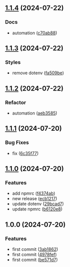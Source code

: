 ## [1.1.4](https://github.com/vclmbv/paragraph/compare/v1.1.3...v1.1.4) (2024-07-22)


### Docs

* automation ([c70ab88](https://github.com/vclmbv/paragraph/commit/c70ab88d279465275677385132ea615ede5c877c))

## [1.1.3](https://github.com/vclmbv/paragraph/compare/v1.1.2...v1.1.3) (2024-07-22)


### Styles

* remove dotenv ([fa509be](https://github.com/vclmbv/paragraph/commit/fa509be3d0187294a69708aa4f486d94e46c4665))

## [1.1.2](https://github.com/vclmbv/paragraph/compare/v1.1.1...v1.1.2) (2024-07-22)


### Refactor

* automation ([aeb3585](https://github.com/vclmbv/paragraph/commit/aeb358566a7076141e501c994e4900b13f350c01))

## [1.1.1](https://github.com/vclmbv/paragraph/compare/v1.1.0...v1.1.1) (2024-07-20)


### Bug Fixes

* fix ([6c35f77](https://github.com/vclmbv/paragraph/commit/6c35f771586bc00042632def924502a6ce6527a3))

## [1.1.0](https://github.com/vclmbv/paragraph/compare/v1.0.0...v1.1.0) (2024-07-20)


### Features

* add npmrc ([f4374ab](https://github.com/vclmbv/paragraph/commit/f4374abed4c9f5cb49dfec6c1c6609dccab000b5))
* new release ([ecb1217](https://github.com/vclmbv/paragraph/commit/ecb1217293f294a87fe5e0adbf1447d6ba6383c6))
* update dotenv ([29bcad7](https://github.com/vclmbv/paragraph/commit/29bcad7f0f73ae843a2bf7e68568403c30455ce0))
* update npmrc ([b6120e8](https://github.com/vclmbv/paragraph/commit/b6120e80bc1666a42e7a7d72f14b5e6c591768ad))

## 1.0.0 (2024-07-20)


### Features

* first commit ([3ab1862](https://github.com/vclmbv/paragraph/commit/3ab1862f0babaf0ead80597efa30b07f686d3937))
* first commit ([4978fef](https://github.com/vclmbv/paragraph/commit/4978fefc8a2a148a291e21ef04210f677fc2c0b3))
* first commit ([be571d7](https://github.com/vclmbv/paragraph/commit/be571d755255d675fc7198a778d39eb50f306342))
